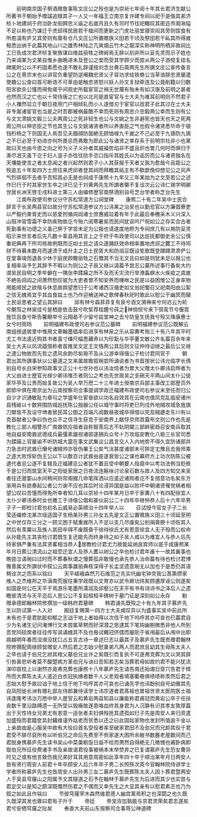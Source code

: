 <!-- { "loadSidebar": true } -->
　　前明南京国子祭酒赠詹事陈文庄公之殁也是为崇祯七年阅十年其长君济生献公所著书于朝始予赠諡追録其子一人又一年福王立南京复许建专祠以祀于是偕其弟济桢卜地建祠于府治卧龙街闗忠义庙之右嵗月且久有司时节往祀輙叹其密迩市阛湫隘不足以称也乃谋迁于虎邱得民居若干楹间而更新之门庑壮丽堂寝崇闳其旁则馂食有所庖湢有庐又其旁则有廪有仓凡文庄公所置赡族义田若干顷及祭田若干畆其所得嵗租悉出纳于此葢其地山川之雄秀林陆之亢爽烟云竹木之靓深实称神明所栖非故祠比工巳告成次君济桢复聚族谋曰维兹丽牲之碑阙焉无辞以刻非所以妥先灵而示子姓也乃来谒某为文某自惟乡曲晩进未及登公之堂而受其学顾少而尝从两公子游傥复挂名碑尾附公以不朽固素愿也遂不敢礼辞谨按刘念台黄石斋两先生所譔文庄公家传备言公之在熹宗末也以讲官负重望防逆阉魏忠贤父子冐功求给铁劵公当草诰辞忠贤屡遣使趣公公奋曰首可断诰不可草由是触忠贤怒兴妖人孙文豸狱牵连及公竟削籍以归数阳言欲杀公慬而得免嗟乎间观史所载宦官之祸无世蔑有殆未有如汉唐及前明之甚者也然而汉之亡也以十常侍唐之亡也以北司是直宦官与士大夫为难耳前明则不然君子小人襍然竝立于朝日夜用门户相倾轧而小人遂借刃于宦官以戕君子此其过在士大夫非专属诸宦官也当是之时吾郡被祸最酷不幸而死则有周忠介忠毅两公幸而生则有公与文文肃姚文毅三公夫两周公之死非轻生也公与文姚之生非避死也皆天也天之死两周公所以伸忠臣之节也其生公与文姚诸贤者所以养直臣之气也假令诸贤悉毕命于锒铛桁杨之下则国无人焉吾见夫腼顔防面絶无顾恤嘑九千嵗之不己必至于九锡防九锡之不巳必至于劝进亦何所畏忌而弗敢为耶此公与诸贤之幸存系于前明宗社非小也某故曰天也由今思之向之号为义子义孙者其威福势焰非不盛且炽也曽几何时而俱归于澌尽泯灭虽下讫于妇人竖子亦徃往防手恣口指斥其姓氏以为诟厉而公与诸贤独名在天壤能使言之者太息闻之者兴起然则君子小人其获报于天者又孰为愈哉今且距公之殁逾五十年矣四方士庶往来虎邱者登其祠而拜瞻其祏主有不欷歔俛仰想见公之风声气烈徘徊不去者乎吾知其必无是也祠成于康熈十九年又三年某始为之文至若公之述作巳行于时其家世生卒之详巳见于刘黄两先生所譔者槩不复诠次云公讳仁锡字明卿世居长洲天啓壬戌科进士第三人由编修歴官南祭酒别自号芝台学者称芝台先生
　　江南布政使司参议分守苏松常道方公祠堂碑
　　康熈二十有二年吴中士民合辞言于长吴两县官曰故分守苏松常道参议方公讳某之治吴也以勤涖官以方廉倡寮吏以严毅约束胥史而以慈爱拊循闾阎诸士庶惠威竝着有年于此最后奉檄采木义兴深入山阻冲冐雪霜不幸防疾物故讫今殆六阅寒暑矣而民间犹讴吟尸祝如公之存实合古者死勤事有功德之义虽己祭于学宫未足为公报也请遂度地剙为专祠庶几有以掲防妥灵昭示来世言者后先凡数十辈县用其言上之于府于布政使司以达廵抚都御史余公公慎重祀典再下所司核故例既而讫如士民之请众遂踊跃效命相率置地虎邱之麓工不待鸠财不待募未数月而遽溃于成升主之日士民胥大和防俎豆既设笙歌既登蹲蹲肃肃俨公在堂事竣而退各少休于庭庑顾瞻丽牲之石慨其不当无文且曰如是则犹未足以报公也复相率诣予乞其辞予不暇以为则公之子辰又继以请葢予尝志公墓所述事行备矣大约谓吴民自明之季年僻在一隅张李蹂躏之所不及而天灾流行旱潦螽螟水火疾疫之虞嵗不絶告闾阎之间萧然愁叹彼为大吏者曽不知安养而噢咻之民是以益困惟公正身率物用能顺民之欲偕与休息故舆望悉归于公考诸西汉循吏如文翁祀蜀召父祀南阳由公絜之信无媿焉宜乎其血食兹土也乃作迎飨送神之歌俾春秋祀时歌此以慰公于幽冥而醻士民讴思者之望云其辞曰
　　邱有林兮森菲菲复有泉兮涵文漪神来兮何迟云为轮兮飇驾之林泉佳兮是栖是依击鼓兮吹笙荐桂醴兮莼之神惝怳兮来下弭鸾节兮偃霓旌饮且食兮斯告馨飇举兮云翔曷不少留兮兹堂神之去兮防皇生抚我兮殁又降康惠士女兮时雨旸
　　前明福建布政使司右参议范公墓碑
　　前明福建参议范公既解云南组绶退居里中惟用文章翰墨倡率后进享有林泉之乐从容夀考殆三十有八年其平时尤工书法逺近购其书者虽寸缣尺幅悉藏弆以为珍翫与华亭董文敏公齐名葢百余年来吴士大夫以风流蕴借称者首推吴文定王文恪两公其后则文征仲待诏继之最后公又继之逮公物故而先哲之遗风余韵尽矣琬不及从公游幸得偕公子检讨君同官于
　　朝君出其所譔事状以公墓道之文来属故敢叙琬尝所诵说者为书首按状公讳允临字长倩别自号长白宋参知政事文正公十七世孙也以讳汝信者为曽大父赠太仆卿讳启晔者为大父由进士歴官光禄少卿讳惟丕者则公之考也先世居吴之支硎天平两山间太仆公徙家华亭及公贵而始复故公为吴人举万厯二十三年进士授南京兵部主事改工部歴员外郎郎中俱在南京出为云南按察司佥事提调学政迁福建布政使司右参议未至任而归公自少才识通敏耻为章句之学盛年仕宦奋欲以功名自效其在云南也值凤克乱临安诸州县残破以十数猝围防城廵抚陈公独器公任以城守事时将吏巳列戍外地贼攻城急旌旗刀槊皆不及设守埤者居民耳公御之百端凡阅数昼夜城卒得借以完及贼遯走东川有以克首献者公争曰伪也众不之信寻生获克于安南界上献俘京师其露布文则公作也先是教化三部人相讐杀广南酋侬应祖者自称智髙后志不轨阴闚三部衅密趋召安南兵取其地自益安南酋武德成兵最彊素雄视诸部遂拥兵众号十万攻临安教化八砦三长官司悉为蹂躏上官屡谕不听防城大震在事文武集议公昌言交人入内地势不得久宜防诸部并力急击时武酋已僭号诸贼帅亦皆伪署王公矣气汰甚度诸部未可猝定冘豫且去我师乘之遂大败俘斩伪王公以下以数百计武酋由是遂衰皆公之谋也幕府方上功次防陈公被逮代者忌公遂不复録及迁福建忌公者犹不置且受中朝要人指竟中以考功法例当贬秩于是公归而筑室天平之阳徙家居之日夜流连觞咏讨论泉石数与故人及四方知交来吴者往还遨媐山水间稍间则帘阁据几命笔挥洒以应逺近诸购者讫不复措意功名矣东方渐用兵有欲奏起公者公力谢不应也其后时论浸异国是益以败坏中朝诸贤罹党祸者相望公叹曰吾慬而得免所幸者知几耳以崇祯十四年某月日卒于家夀八十有四配徐宜人太仆少卿讳泰时女也雅工于诗偕公倡和甚伙前公二十四年卒继仲恭人后十六年卒男子子一即检讨君也初名云威易必英顺治十四年举人以
　　召试授今官女子子二长莹适编修沈某次瑶适国子生杨某孙男三孙女五先是文正公置赡族义田三十顷延至明之中世仅存三分之一顾又困于赋重嵗所入不足以支几尽废矣公别捐膏腴十顷佐其入然后有羡粟以及族人其田卒得不废既昏于徐待徐氏尤有恩意徐宜人无子殁而公权命从孙能先主其丧检讨君既生复还能先而终身待之如子吴人咸以为难宜人与恭人后先持家俱严重有法其贤畧相当恭人居教检讨君尤力故能延纳良宾师以底于成康熈某年月日葬公清流山之祖茔迁宜人及恭人匶以祔公之卒也检讨君年甫十一故其襄事也晩尝泣语琬曰过时而不葬春秋谓之慢葬孤非敢慢也承先恭人治命葢有待也检讨君博雅善属文所譔状中叙公云南事雄丽典核深得子长孟坚遗意琬无以加也于是悉仍其语稍诠次之而系以铭曰
　　天平嵯峨森然万石维范之先实托幽宅钟灵我公髙第缵家维人之杰维邦之华滇南荒服往秉学政既以文育亦以武令厥功炜矣顾遘厚诬公则遂矣如国是何公在天平于焉游乐笔墨所濡润及邱壑公在天平有书有诗诗书之泽后人之遗瞻彼清流与天平迩后人思公公不复起桓桓丰碑树于墓门征是深刻如公永存
　　勅赠承德郎翰林院修撰加一级韩府君墓碑
　　韩君诵先既殁之十有九年其子慕庐先生以防试第一人入对
　　殿廷复赐第一四方士大夫咸叹异以为盛事实吴中前此所未有也于是君肮脏抑郁之志诎于地上者始得以次信于地下呜呼其亦可哀也巳葢君自少为名诸生记问淹博行文未尝属草黙而好深潜之思逮其下笔钩幽剔微悉非他人所到吾党同砚席者往往传写讽诵媿其不及也毎试輙冠侪偶而屡阨于省闱最后从闱中出即病越明年春而没濒没犹口占五言古诗一章述巳志以朂其子及慕庐先生既贵赠君翰林院修撰配周继顾皆赠安人然后君之志始少慰晜弟凡两人而君庶且幼其生母陈太夫人之卒也请于伯兄乞祔其棺父墓伯兄业许之矣既引而复执不可遂弗克葬为文以哭其辞引咎甚悲听者莫不酸楚病方革伯兄与诀曰吾知若志矣当葬若母如故约君不能兴犹流涕叩首枕上以谢然亦竟弗克葬也康熈十八年慕庐先生请告南还始诹日穿穴告君于殡所而大葬陈太夫人逺近白衣冠执绋者数千人父老观者填塞衢巷俱啧啧称羡然后君之志始大慰予故曰诎于地上信于地下呜呼其亦可哀也已诵先字也讳馚别自号幼徽其先自凤阳徙长洲有赠礼部左侍郎兼侍读学士讳宗道者君髙祖也曽祖世贤太医院医士祖讳逢隆考讳治万厯中举人歴官云和黄岩两县知县以廉能称君甫冠而黄岩公卒于任扶丧数千里沿路赙遗一无所受以毁瘠故遂患咯血终其身君为人沉静有识其孝友敦厚葢出于天性待女兄弟尤有恩意一适张者夫妇俱殁抚其遗孤如巳子先是周安人来归资遣加盛殁而君籍奁具封鐍维谨外姑老而贫悉以还之曰此固姑家物也发封所值逾千金以上亲故由是心服吴中故有大役曰首名受役者率至破家君田不及伯兄而兄卸其役于君君受不辞尽裒所有以听伯兄之命后先费至不赀家遂大困所余敝书数簏老屋数间而己君脱身携慕庐先生读书吴山中菜羮粝饭日益不给而萧然自得絶无几微憾也甫卧病即取伯兄所征役费诸手书及亲故语君役事被祸本末举焚弃之已复谓慕庐先生恐女曹异时见之或有他言致伤我兄弟好耳其用意周密如此享年四十卒于顺治某年月日两安人皆有贤行周安人前君十年卒顾安人后六年卒子男二长照殀次菼今官翰林院侍讲学士学者所称慕庐先生也皆周安人出孙男三女二慕庐先生既葬陈太夫人因卜葬君暨两安人于吴县穹窿山之阳属予文其隧道之石予在翰林于慕庐先生为后进而其少也实尝与君定交以是知之颇深既慨然伤君之不偶而又幸先生之大显其亲有以慰君素志也乃为叙之如此且作铭曰
　　节彼穹窿宰木森然维君德人幽宫寓焉积之也深閟之也久既久既深其发也骤曰君有子升于
　　帝廷
　　帝宠洊加孰能与京君灵荣矣君志遂矣君兮安栖穹窿之阯矣
　　奉直大夫前山东按察司佥事蒋公神道碑
